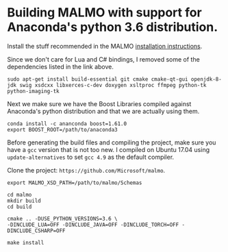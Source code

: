 # Building MALMO with support for Anaconda's python 3.6  distribution.


Install the stuff recommended in the MALMO [installation
instructions](https://github.com/Microsoft/malmo/blob/master/doc/build_linux.md).

Since we don't care for Lua and C# bindings, I removed some of the dependencies
listed in the link above.

```
sudo apt-get install build-essential git cmake cmake-qt-gui openjdk-8-jdk swig xsdcxx libxerces-c-dev doxygen xsltproc ffmpeg python-tk python-imaging-tk
```

Next we make sure we have the Boost Libraries compiled against Anaconda's
python distribution and that we are actually using them.

```
conda install -c ananconda boost=1.61.0
export BOOST_ROOT=/path/to/anaconda3
```

Before generating the build files and compiling the project, make sure you have
a `gcc` version that is not too new. I compiled on Ubuntu 17.04 using
`update-alternatives` to set `gcc 4.9` as the default compiler.

Clone the project: `https://github.com/Microsoft/malmo`.

```
export MALMO_XSD_PATH=/path/to/malmo/Schemas

cd malmo
mkdir build
cd build

cmake .. -DUSE_PYTHON_VERSIONS=3.6 \
-DINCLUDE_LUA=OFF -DINCLUDE_JAVA=OFF -DINCLUDE_TORCH=OFF -DINCLUDE_CSHARP=OFF

make install
```
